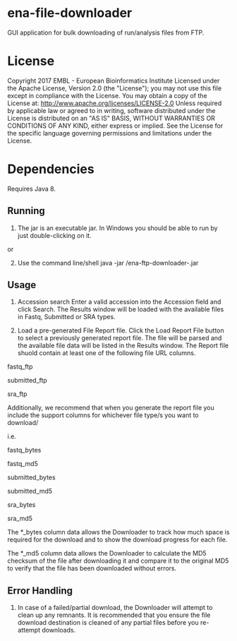 # ena-file-downloader

GUI application for bulk downloading of run/analysis files from FTP.


# License

Copyright 2017 EMBL - European Bioinformatics Institute Licensed under the Apache License, Version 2.0 (the "License");
you may not use this file except in compliance with the License.
You may obtain a copy of the License at: http://www.apache.org/licenses/LICENSE-2.0
Unless required by applicable law or agreed to in writing, software distributed under the License is distributed on an "AS IS" BASIS, WITHOUT WARRANTIES OR CONDITIONS OF ANY KIND, either express or implied. See the License for the specific language governing permissions and limitations under the License.

# Dependencies

Requires Java 8.

## Running
1. The jar is an executable jar. In Windows you should be able to run by just double-clicking on it.

or

2. Use the command line/shell
java -jar <path-to-file>/ena-ftp-downloader-<version>.jar

## Usage
1. Accession search
Enter a valid accession into the Accession field and click Search. The Results window will be loaded with the available
files in Fastq, Submitted or SRA types.

2. Load a pre-generated File Report file.
Click the Load Report File button to select a previously generated report file. The file will be parsed and the available
file data will be listed in the Results window. The Report file shuold contain at least one of the following file
URL columns.

fastq_ftp

submitted_ftp

sra_ftp

Additionally, we recommend that when you generate the report file you include the support columns for whichever file
type/s you want to download/

i.e.

fastq_bytes

fastq_md5

submitted_bytes

submitted_md5

sra_bytes

sra_md5

The *_bytes column data allows the Downloader to track how much space is required for the download and to show the download
progress for each file.

The *_md5 column data allows the Downloader to calculate the MD5 checksum of the file after downloading it and compare it
to the original MD5 to verify that the file has been downloaded without errors.

## Error Handling
1. In case of a failed/partial download, the Downloader will attempt to clean up any remnants. It is recommended that
you ensure the file download destination is cleaned of any partial files before you re-attempt downloads.
